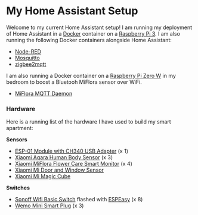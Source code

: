 # My Home Assistant Setup

Welcome to my current Home Assistant setup! I am running my deployment of Home Assistant in a [Docker](https://www.docker.com/) container on a [Raspberry Pi 3](https://amzn.to/2wy4Fjc). I am also running the following Docker containers alongside Home Assistant:

- [Node-RED](https://nodered.org/)
- [Mosquitto](https://mosquitto.org/)
- [zigbee2mqtt](https://github.com/Koenkk/zigbee2mqtt/wiki)

I am also running a Docker container on a [Raspberry Pi Zero W](https://amzn.to/2oi9mtv) in my bedroom to boost a Bluetooh MiFlora sensor over WiFi.

- [MiFlora MQTT Daemon](https://github.com/ThomDietrich/miflora-mqtt-daemon)

### Hardware

Here is a running list of the hardware I have used to build my smart apartment:

**Sensors**

- [ESP-01 Module with CH340 USB Adapter](https://amzn.to/2ubea7l) (x 1)
- [Xiaomi Aqara Human Body Sensor](https://www.aliexpress.com/wholesale?catId=0&initiative_id=&SearchText=xiaomi+aqara+human+body+sensor) (x 3)
- [Xiaomi MiFlora Flower Care Smart Monitor](https://amzn.to/2MlGpr4) (x 4)
- [Xiaomi Mi Door and Window Sensor](https://www.aliexpress.com/wholesale?catId=0&initiative_id=&SearchText=xiaomi+mi+door+window+sensor)
- [Xiaomi Mi Magic Cube](https://www.aliexpress.com/wholesale?catId=0&initiative_id=&SearchText=xiaomi+mi+aqara+cube)

**Switches**

- [Sonoff Wifi Basic Switch](https://amzn.to/2vjfGVq) flashed with [ESPEasy](https://www.letscontrolit.com/wiki/index.php/ESPEasy) (x 8)
- [Wemo Mini Smart Plug](https://amzn.to/2Od2LeG) (x 3)
